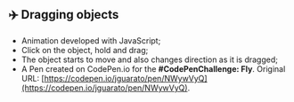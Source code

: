 ## ✈️ Dragging objects

* Animation developed with JavaScript;
* Click on the object, hold and drag;
* The object starts to move and also changes direction as it is dragged;
* A Pen created on CodePen.io for the <strong>#CodePenChallenge: Fly</strong>. Original URL: [https://codepen.io/jguarato/pen/NWywVyQ](https://codepen.io/jguarato/pen/NWywVyQ).
